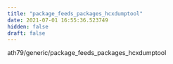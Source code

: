 ```yaml
---
title: "package_feeds_packages_hcxdumptool"
date: 2021-07-01 16:55:36.523749
hidden: false
draft: false
---
```


ath79/generic/package_feeds_packages_hcxdumptool

